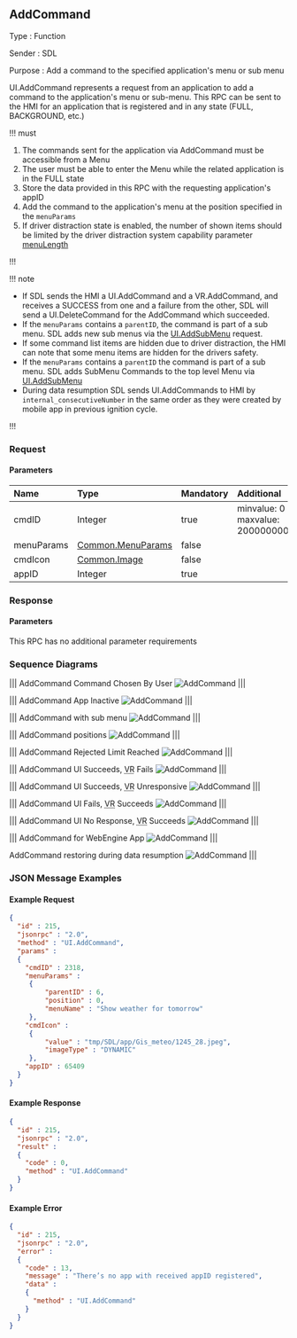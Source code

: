 ## AddCommand

Type
: Function

Sender
: SDL

Purpose
: Add a command to the specified application's menu or sub menu

UI.AddCommand represents a request from an application to add a command to the application's menu or sub-menu. This RPC can be sent to the HMI for an application that is registered and in any state (FULL, BACKGROUND, etc.)

!!! must

  1. The commands sent for the application via AddCommand must be accessible from a Menu
  2. The user must be able to enter the Menu while the related application is in the FULL state
  3. Store the data provided in this RPC with the requesting application's appID
  4. Add the command to the application's menu at the position specified in the `menuParams`
  5. If driver distraction state is enabled, the number of shown items should be limited by the driver distraction system capability parameter [menuLength](../../common/struct/#driverdistractioncapability)

!!!

!!! note

  * If SDL sends the HMI a UI.AddCommand and a VR.AddCommand, and receives a SUCCESS from one and a failure from the other, SDL will send a UI.DeleteCommand for the AddCommand which succeeded.
  * If the `menuParams` contains a `parentID`, the command is part of a sub menu. SDL adds new sub menus via the [UI.AddSubMenu](../addsubmenu) request.
  * If some command list items are hidden due to driver distraction, the HMI can note that some menu items are hidden for the drivers safety.
  * If the `menuParams` contains a `parentID` the command is part of a sub menu. SDL adds SubMenu Commands to the top level Menu via [UI.AddSubMenu](../addsubmenu)
  * During data resumption SDL sends UI.AddCommands to HMI by `internal_consecutiveNumber` in the same order as they were created by mobile app in previous ignition cycle.

!!!

### Request

#### Parameters

|Name|Type|Mandatory|Additional|
|:---|:---|:--------|:---------|
|cmdID|Integer|true|minvalue: 0<br>maxvalue: 2000000000|
|menuParams|[Common.MenuParams](../../common/structs/#menuparams)|false||
|cmdIcon|[Common.Image](../../common/structs/#image)|false||
|appID|Integer|true||

### Response

#### Parameters

This RPC has no additional parameter requirements

### Sequence Diagrams

|||
AddCommand Command Chosen By User
![AddCommand](./assets/AddCommandChosen.png)
|||

|||
AddCommand App Inactive
![AddCommand](./assets/AddCommandAppInactive.png)
|||

|||
AddCommand with sub menu
![AddCommand](./assets/AddCommandSubMenu.png)
|||

|||
AddCommand positions
![AddCommand](./assets/AddCommandPositions.png)
|||

|||
AddCommand Rejected Limit Reached
![AddCommand](./assets/AddCommandRejectedLimit.png)
|||

|||
AddCommand UI Succeeds, <abbr title="Voice Recognition">VR</abbr> Fails
![AddCommand](./assets/AddCommandVRFail.png)
|||

|||
AddCommand UI Succeeds, <abbr title="Voice Recognition">VR</abbr> Unresponsive
![AddCommand](./assets/AddCommandVRNoResponse.png)
|||

|||
AddCommand UI Fails, <abbr title="Voice Recognition">VR</abbr> Succeeds
![AddCommand](./assets/AddCommandFailVRSuccess.png)
|||

|||
AddCommand UI No Response, <abbr title="Voice Recognition">VR</abbr> Succeeds
![AddCommand](./assets/AddCommandUINoResponseVRSuccess.png)
|||

|||
AddCommand for WebEngine App
![AddCommand](./assets/AddCommandWebEngineApp.png)
|||

AddCommand restoring during data resumption
![AddCommand](./assets/AddCommand_Resumption.png)
|||

### JSON Message Examples

#### Example Request

```json
{
  "id" : 215,
  "jsonrpc" : "2.0",
  "method" : "UI.AddCommand",
  "params" :
  {
    "cmdID" : 2318,
    "menuParams" :
     {
         "parentID" : 6,
         "position" : 0,
         "menuName" : "Show weather for tomorrow"
     },
    "cmdIcon" :
     {
         "value" : "tmp/SDL/app/Gis_meteo/1245_28.jpeg",
         "imageType" : "DYNAMIC"
     },
    "appID" : 65409
  }
}
```

#### Example Response

```json
{
  "id" : 215,
  "jsonrpc" : "2.0",
  "result" :
  {
    "code" : 0,
    "method" : "UI.AddCommand"
  }
}
```

#### Example Error

```json
{
  "id" : 215,
  "jsonrpc" : "2.0",
  "error" :
  {
    "code" : 13,
    "message" : "There’s no app with received appID registered",
    "data" :
    {
      "method" : "UI.AddCommand"
    }
  }
}
```
